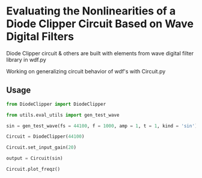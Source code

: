 

# Evaluating the Nonlinearities of a Diode Clipper Circuit Based on Wave Digital Filters

Diode Clipper circuit & others are built with elements from wave digital filter library in wdf.py

Working on generalizing circuit behavior of wdf's with Circuit.py

## Usage

```python
from DiodeClipper import DiodeClipper

from utils.eval_utils import gen_test_wave

sin = gen_test_wave(fs = 44100, f = 1000, amp = 1, t = 1, kind = 'sin')

Circuit = DiodeClipper(44100)

Circuit.set_input_gain(20)

output = Circuit(sin)

Circuit.plot_freqz()
```
